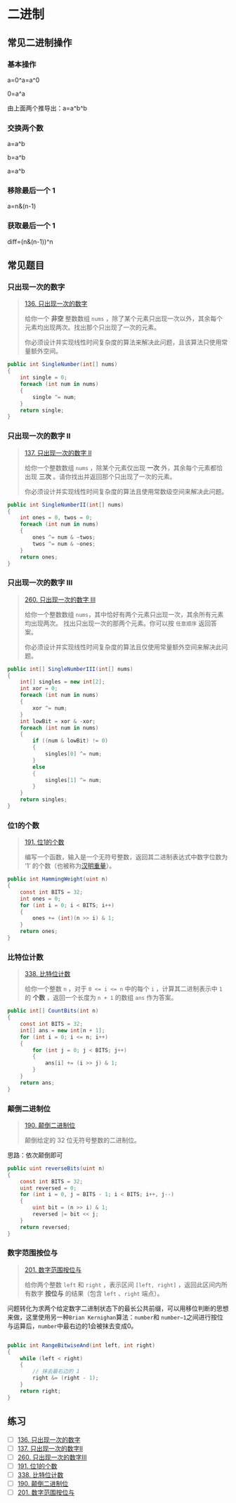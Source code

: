 # 二进制

## 常见二进制操作

### 基本操作

a=0^a=a^0

0=a^a

由上面两个推导出：a=a^b^b

### 交换两个数

a=a^b

b=a^b

a=a^b

### 移除最后一个 1

a=n&(n-1)

### 获取最后一个 1

diff=(n&(n-1))^n

## 常见题目

### 只出现一次的数字

> [136. 只出现一次的数字](https://leetcode-cn.com/problems/single-number/)
>
> 给你一个 **非空** 整数数组 `nums` ，除了某个元素只出现一次以外，其余每个元素均出现两次。找出那个只出现了一次的元素。
>
> 你必须设计并实现线性时间复杂度的算法来解决此问题，且该算法只使用常量额外空间。



```csharp
public int SingleNumber(int[] nums)
{
    int single = 0;
    foreach (int num in nums)
    {
        single ^= num;
    }
    return single;
}
```

### 只出现一次的数字 II

> [137. 只出现一次的数字 II](https://leetcode-cn.com/problems/single-number-ii/)
>
> 给你一个整数数组 `nums` ，除某个元素仅出现 **一次** 外，其余每个元素都恰出现 **三次** 。请你找出并返回那个只出现了一次的元素。
>
> 你必须设计并实现线性时间复杂度的算法且使用常数级空间来解决此问题。

```csharp
public int SingleNumberII(int[] nums)
{
    int ones = 0, twos = 0;
    foreach (int num in nums)
    {
        ones ^= num & ~twos;
        twos ^= num & ~ones;
    }
    return ones;
}
```

### 只出现一次的数字 III

> [260. 只出现一次的数字 III](https://leetcode-cn.com/problems/single-number-iii/)
>
> 给你一个整数数组 `nums`，其中恰好有两个元素只出现一次，其余所有元素均出现两次。 找出只出现一次的那两个元素。你可以按 `任意顺序` 返回答案。
>
> 你必须设计并实现线性时间复杂度的算法且仅使用常量额外空间来解决此问题。

```csharp
public int[] SingleNumberIII(int[] nums)
{
    int[] singles = new int[2];
    int xor = 0;
    foreach (int num in nums)
    {
        xor ^= num;
    }
    int lowBit = xor & -xor;
    foreach (int num in nums)
    {
        if ((num & lowBit) != 0)
        {
            singles[0] ^= num;
        }
        else
        {
            singles[1] ^= num;
        }
    }
    return singles;
}
```

### 位1的个数

> [191. 位1的个数](https://leetcode-cn.com/problems/number-of-1-bits/)
>
> 编写一个函数，输入是一个无符号整数，返回其二进制表达式中数字位数为 ‘1’  的个数（也被称为[汉明重量](https://baike.baidu.com/item/%E6%B1%89%E6%98%8E%E9%87%8D%E9%87%8F)）。

```csharp
public int HammingWeight(uint n)
{
    const int BITS = 32;
    int ones = 0;
    for (int i = 0; i < BITS; i++)
    {
        ones += (int)(n >> i) & 1;
    }
    return ones;
}
```

### 比特位计数

> [338. 比特位计数](https://leetcode-cn.com/problems/counting-bits/)
>
> 给你一个整数 `n` ，对于 `0 <= i <= n` 中的每个 `i` ，计算其二进制表示中 `1` 的 **个数** ，返回一个长度为 `n + 1` 的数组 `ans` 作为答案。

```csharp
public int[] CountBits(int n)
{
    const int BITS = 32;
    int[] ans = new int[n + 1];
    for (int i = 0; i <= n; i++)
    {
        for (int j = 0; j < BITS; j++)
        {
            ans[i] += (i >> j) & 1;
        }
    }
    return ans;
}
```

### 颠倒二进制位

> [190. 颠倒二进制位](https://leetcode-cn.com/problems/reverse-bits/)
>
> 颠倒给定的 32 位无符号整数的二进制位。

思路：依次颠倒即可

```csharp
public uint reverseBits(uint n)
{
    const int BITS = 32;
    uint reversed = 0;
    for (int i = 0, j = BITS - 1; i < BITS; i++, j--)
    {
        uint bit = (n >> i) & 1;
        reversed |= bit << j;
    }
    return reversed;
}
```

### 数字范围按位与

> [201. 数字范围按位与](https://leetcode-cn.com/problems/bitwise-and-of-numbers-range/)
>
> 给你两个整数 `left` 和 `right` ，表示区间 `[left, right]` ，返回此区间内所有数字 **按位与** 的结果（包含 `left` 、`right` 端点）。

问题转化为求两个给定数字二进制状态下的最长公共前缀，可以用移位判断的思想来做，这里使用另一种`Brian Kernighan`算法：`number`和 `number−1`之间进行按位与运算后，`number`中最右边的1会被抹去变成0。

```csharp

public int RangeBitwiseAnd(int left, int right)
{
    while (left < right)
    {
        // 抹去最右边的 1
        right &= (right - 1);
    }
    return right;
}
```

## 练习

- [ ] [136. 只出现一次的数字](https://leetcode-cn.com/problems/single-number/)
- [ ] [137. 只出现一次的数字II](https://leetcode-cn.com/problems/single-number-ii/)
- [ ] [260. 只出现一次的数字III](https://leetcode-cn.com/problems/single-number-iii/)
- [ ] [191. 位1的个数](https://leetcode-cn.com/problems/number-of-1-bits/)
- [ ] [338. 比特位计数](https://leetcode-cn.com/problems/counting-bits/)
- [ ] [190. 颠倒二进制位](https://leetcode-cn.com/problems/reverse-bits/)
- [ ] [201. 数字范围按位与](https://leetcode-cn.com/problems/bitwise-and-of-numbers-range/)
